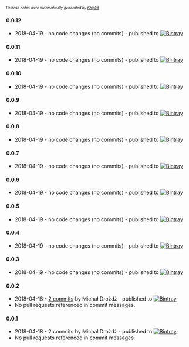 <sup><sup>*Release notes were automatically generated by [Shipkit](http://shipkit.org/)*</sup></sup>

#### 0.0.12
 - 2018-04-19 - no code changes (no commits) - published to [![Bintray](https://img.shields.io/badge/Bintray-0.0.12-green.svg)](https://bintray.com/micd-repo/shipkit_demo/maven/0.0.12)

#### 0.0.11
 - 2018-04-19 - no code changes (no commits) - published to [![Bintray](https://img.shields.io/badge/Bintray-0.0.11-green.svg)](https://bintray.com/micd-repo/shipkit_demo/maven/0.0.11)

#### 0.0.10
 - 2018-04-19 - no code changes (no commits) - published to [![Bintray](https://img.shields.io/badge/Bintray-0.0.10-green.svg)](https://bintray.com/micd-repo/shipkit_demo/maven/0.0.10)

#### 0.0.9
 - 2018-04-19 - no code changes (no commits) - published to [![Bintray](https://img.shields.io/badge/Bintray-0.0.9-green.svg)](https://bintray.com/micd-repo/shipkit_demo/maven/0.0.9)

#### 0.0.8
 - 2018-04-19 - no code changes (no commits) - published to [![Bintray](https://img.shields.io/badge/Bintray-0.0.8-green.svg)](https://bintray.com/micd-repo/shipkit_demo/maven/0.0.8)

#### 0.0.7
 - 2018-04-19 - no code changes (no commits) - published to [![Bintray](https://img.shields.io/badge/Bintray-0.0.7-green.svg)](https://bintray.com/micd-repo/shipkit_demo/maven/0.0.7)

#### 0.0.6
 - 2018-04-19 - no code changes (no commits) - published to [![Bintray](https://img.shields.io/badge/Bintray-0.0.6-green.svg)](https://bintray.com/micd-repo/shipkit_demo/maven/0.0.6)

#### 0.0.5
 - 2018-04-19 - no code changes (no commits) - published to [![Bintray](https://img.shields.io/badge/Bintray-0.0.5-green.svg)](https://bintray.com/micd-repo/shipkit_demo/maven/0.0.5)

#### 0.0.4
 - 2018-04-19 - no code changes (no commits) - published to [![Bintray](https://img.shields.io/badge/Bintray-0.0.4-green.svg)](https://bintray.com/micd-repo/shipkit_demo/maven/0.0.4)

#### 0.0.3
 - 2018-04-19 - no code changes (no commits) - published to [![Bintray](https://img.shields.io/badge/Bintray-0.0.3-green.svg)](https://bintray.com/shipkit-bootstrap/bootstrap/maven/0.0.3)

#### 0.0.2
 - 2018-04-18 - [2 commits](https://github.com/micd/shipkit_demo/compare/v0.0.1...v0.0.2) by Michał Drożdż - published to [![Bintray](https://img.shields.io/badge/Bintray-0.0.2-green.svg)](https://bintray.com/shipkit-bootstrap/bootstrap/maven/0.0.2)
 - No pull requests referenced in commit messages.

#### 0.0.1
 - 2018-04-18 - 2 commits by Michał Drożdż - published to [![Bintray](https://img.shields.io/badge/Bintray-0.0.1-green.svg)](https://bintray.com/shipkit-bootstrap/bootstrap/maven/0.0.1)
 - No pull requests referenced in commit messages.

